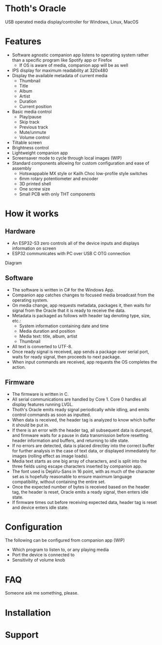 # Thoth's Oracle
USB operated media display/controller for Windows, Linux, MacOS

# Features

- Software agnostic companion app listens to operating system rather than a specific program like Spotify app or Firefox
  - If OS is aware of media, companion app will be as well
- IPS display for maximum readability at 320x480
- Display the available metadata of current media
  - Thumbnail
  - Title
  - Album
  - Artist
  - Duration
  - Current position
- Basic media control
  - Play/pause
  - Skip track
  - Previous track
  - Mute/unmute
  - Volume control
- Tiltable screen
- Brightness control
- Lightweight companion app
- Screensaver mode to cycle through local images (WIP)
- Standard components allowing for custom configuration and ease of assembly
  - Hotswappable MX style or Kailh Choc low-profile style switches
  - 6mm rotary potentiometer and encoder
  - 3D printed shell
  - One screw size
  - Small PCB with only THT components

# How it works

## Hardware

- An ESP32-S3 zero controls all of the device inputs and displays information on screen
- ESP32 communicates with PC over USB C OTG connection

Diagram

## Software

- The software is written in C# for the Windows App.
- Companion app catches changes to focused media broadcast from the operating system.
- On media change, app requests metadata, packages it, then waits for signal from the Oracle that it is ready to receive the data.
- Metadata is packaged as follows with header tag denoting type, size, etc.:
  - System information containing date and time
  - Media duration and position
  - Media text: title, album, artist
  - Thumbnail
- All text is converted to UTF-8.
- Once ready signal is received, app sends a package over serial port, waits for ready signal, then proceeds to next package.
- When input commands are received, app requests the OS completes the action.

## Firmware

- The firmware is written in C.
- All serial communications are handled by Core 1. Core 0 handles all display features running LVGL.
- Thoth's Oracle emits ready signal periodically while idling, and emits control commands as soon as inputted.
- When data is received, the header tag is analyzed to know which buffer it should be put in.
- If there is an error with the header tag, all subsequent data is dumped, and firmware waits for a pause in data transmission before resetting header information and buffers, and returning to idle state.
- If no errors are detected, data is placed directley into the correct buffer for further analysis in the case of text data, or displayed immediately for images (rolling effect as image loads).
- Media text starts as one big array of characters, and is split into the three fields using escape characters inserted by companion app.
- The font used is DejaVu-Sans in 16 point, with as much of the character set as is hopefully reasonable to ensure maximum language compatibility, without containing the entire set.
- Once the expected number of bytes is received based on the header tag, the header is reset, Oracle emits a ready signal, then enters idle state.
- If firmware times out before receiving expected data, header tag is reset and device enters idle state.

# Configuration

 The following can be configured from companion app (WIP)
- Which program to listen to, or any playing media
- Port the device is connected to
- Sensitivity of volume knob

# FAQ

Someone ask me something, please.

# Installation

# Support 
